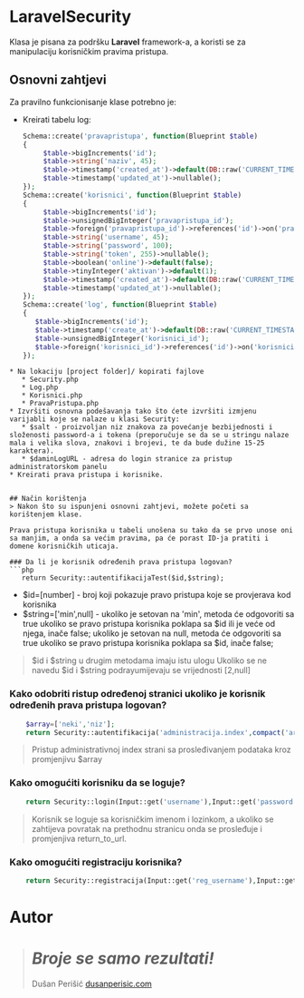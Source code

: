 # LaravelSecurity

Klasa je pisana za podršku **Laravel** framework-a, a koristi se za manipulaciju korisničkim pravima pristupa.

## Osnovni zahtjevi
Za pravilno funkcionisanje klase potrebno je:

 * Kreirati tabelu log: 
   ```php
   Schema::create('pravapristupa', function(Blueprint $table)
   {
   		$table->bigIncrements('id');
        $table->string('naziv', 45);
        $table->timestamp('created_at')->default(DB::raw('CURRENT_TIMESTAMP'));
        $table->timestamp('updated_at')->nullable();
   });
   Schema::create('korisnici', function(Blueprint $table)
   {
   		$table->bigIncrements('id');
        $table->unsignedBigInteger('pravapristupa_id');
        $table->foreign('pravapristupa_id')->references('id')->on('pravapristupa');
        $table->string('username', 45);
        $table->string('password', 100);
        $table->string('token', 255)->nullable();
        $table->boolean('online')->default(false);
        $table->tinyInteger('aktivan')->default(1);
        $table->timestamp('created_at')->default(DB::raw('CURRENT_TIMESTAMP'));
        $table->timestamp('updated_at')->nullable();
   });
   Schema::create('log', function(Blueprint $table)
   {
      $table->bigIncrements('id');
      $table->timestamp('create_at')->default(DB::raw('CURRENT_TIMESTAMP'));
      $table->unsignedBigInteger('korisnici_id');
      $table->foreign('korisnici_id')->references('id')->on('korisnici');
   }); 
 ``` 
 * Na lokaciju [project folder]/ kopirati fajlove 
 	* Security.php
 	* Log.php
 	* Korisnici.php
 	* PravaPristupa.php
 * Izvršiti osnovna podešavanja tako što ćete izvršiti izmjenu varijabli koje se nalaze u klasi Security:
 	* $salt - proizvoljan niz znakova za povećanje bezbijednosti i složenosti password-a i tokena (preporučuje se da se u stringu nalaze mala i velika slova, znakovi i brojevi, te da bude dužine 15-25 karaktera).
 	* $daminLogURL - adresa do login stranice za pristup administratorskom panelu
 * Kreirati prava pristupa i korisnike.


## Način korištenja
> Nakon što su ispunjeni osnovni zahtjevi, možete početi sa korištenjem klase.

Prava pristupa korisnika u tabeli unošena su tako da se prvo unose oni sa manjim, a onda sa većim pravima, pa će porast ID-ja pratiti i domene korisničkih uticaja.

### Da li je korisnik određenih prava pristupa logovan?
```php
	return Security::autentifikacijaTest($id,$string);
```
 * $id=[number] - broj koji pokazuje pravo pristupa koje se provjerava kod korisnika
 * $string=['min',null] - ukoliko je setovan na 'min', metoda će odgovoriti sa true ukoliko se pravo pristupa korisnika poklapa sa $id ili je veće od njega, inače false; ukoliko je setovan na null, metoda će odgovoriti sa true ukoliko se pravo pristupa korisnika poklapa sa $id, inače false;
> $id i $string u drugim metodama imaju istu ulogu
> Ukoliko se ne navedu $id i $string podrayumijevaju se vrijednosti [2,null]

### Kako odobriti ristup određenoj stranici ukoliko je korisnik određenih prava pristupa logovan?

```php
	$array=['neki','niz'];
	return Security::autentifikacija('administracija.index',compact('array'),$id,$string);
```
> Pristup administrativnoj index strani sa prosleđivanjem podataka kroz promjenjivu $array

### Kako omogućiti korisniku da se loguje?
```php
	return Security::login(Input::get('username'),Input::get('password'),Input::get('return_to_url'));
```
> Korisnik se loguje sa korisničkim imenom i lozinkom, a ukoliko se zahtijeva povratak na prethodnu stranicu onda se prosleđuje i promjenjiva return_to_url.

### Kako omogućiti registraciju korisnika?
```php
	return Security::registracija(Input::get('reg_username'),Input::get('reg_email'),Input::get('reg_password'),Input::get('reg_password_potvrda'),Input::get('reg_prezime'),Input::get('reg_ime'),Input::get('return_to_url'));
```

# Autor

> # *Broje se samo rezultati!*
> Dušan Perišić
> [dusanperisic.com](https://dusanperisic.com) 
